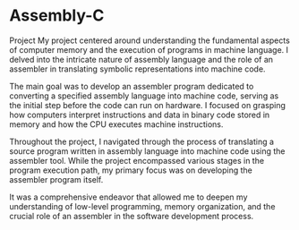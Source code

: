 # Assembly-C
Project
My project centered around understanding the fundamental aspects of computer memory and the execution of programs in machine language. I delved into the intricate nature of assembly language and the role of an assembler in translating symbolic representations into machine code.

The main goal was to develop an assembler program dedicated to converting a specified assembly language into machine code, serving as the initial step before the code can run on hardware. I focused on grasping how computers interpret instructions and data in binary code stored in memory and how the CPU executes machine instructions.

Throughout the project, I navigated through the process of translating a source program written in assembly language into machine code using the assembler tool. While the project encompassed various stages in the program execution path, my primary focus was on developing the assembler program itself.

It was a comprehensive endeavor that allowed me to deepen my understanding of low-level programming, memory organization, and the crucial role of an assembler in the software development process.
